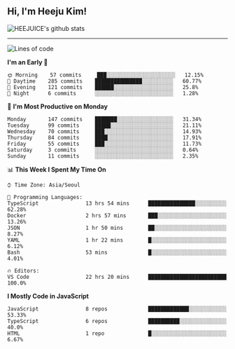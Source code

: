 ## Hi, I'm Heeju Kim!

![HEEJUICE's github stats](https://github-readme-stats.vercel.app/api?username=HEEJUICE&show_icons=true)

---
<!--START_SECTION:waka-->
![Lines of code](https://img.shields.io/badge/From%20Hello%20World%20I%27ve%20Written-18.0%20million%20lines%20of%20code-blue)

**I'm an Early 🐤** 

```text
🌞 Morning    57 commits     ███░░░░░░░░░░░░░░░░░░░░░░   12.15% 
🌆 Daytime    285 commits    ███████████████░░░░░░░░░░   60.77% 
🌃 Evening    121 commits    ██████░░░░░░░░░░░░░░░░░░░   25.8% 
🌙 Night      6 commits      ░░░░░░░░░░░░░░░░░░░░░░░░░   1.28%

```
📅 **I'm Most Productive on Monday** 

```text
Monday       147 commits    ███████░░░░░░░░░░░░░░░░░░   31.34% 
Tuesday      99 commits     █████░░░░░░░░░░░░░░░░░░░░   21.11% 
Wednesday    70 commits     ███░░░░░░░░░░░░░░░░░░░░░░   14.93% 
Thursday     84 commits     ████░░░░░░░░░░░░░░░░░░░░░   17.91% 
Friday       55 commits     ███░░░░░░░░░░░░░░░░░░░░░░   11.73% 
Saturday     3 commits      ░░░░░░░░░░░░░░░░░░░░░░░░░   0.64% 
Sunday       11 commits     ░░░░░░░░░░░░░░░░░░░░░░░░░   2.35%

```


📊 **This Week I Spent My Time On** 

```text
⌚︎ Time Zone: Asia/Seoul

💬 Programming Languages: 
TypeScript               13 hrs 54 mins      ███████████████░░░░░░░░░░   62.28% 
Docker                   2 hrs 57 mins       ███░░░░░░░░░░░░░░░░░░░░░░   13.26% 
JSON                     1 hr 50 mins        ██░░░░░░░░░░░░░░░░░░░░░░░   8.27% 
YAML                     1 hr 22 mins        █░░░░░░░░░░░░░░░░░░░░░░░░   6.12% 
Bash                     53 mins             █░░░░░░░░░░░░░░░░░░░░░░░░   4.01%

🔥 Editors: 
VS Code                  22 hrs 20 mins      █████████████████████████   100.0%

```

**I Mostly Code in JavaScript** 

```text
JavaScript               8 repos             █████████████░░░░░░░░░░░░   53.33% 
TypeScript               6 repos             ██████████░░░░░░░░░░░░░░░   40.0% 
HTML                     1 repo              █░░░░░░░░░░░░░░░░░░░░░░░░   6.67%

```



<!--END_SECTION:waka-->
